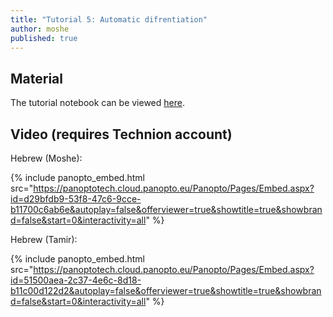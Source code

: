 ```yaml
---
title: "Tutorial 5: Automatic difrentiation"
author: moshe
published: true
---
```



## Material

The tutorial notebook can be viewed [here](https://nbviewer.org/github/vistalab-technion/cs236781-tutorials/blob/master/t05%20-%20automatic%20differentiation/tut05-AutoDiff.ipynb?flush_cache=true).

## Video (requires Technion account)


Hebrew (Moshe):

{% include panopto_embed.html src="https://panoptotech.cloud.panopto.eu/Panopto/Pages/Embed.aspx?id=d29bfdb9-53f8-47c6-9cce-b11700c6ab6e&autoplay=false&offerviewer=true&showtitle=true&showbrand=false&start=0&interactivity=all" %}

Hebrew (Tamir):

{% include panopto_embed.html src="https://panoptotech.cloud.panopto.eu/Panopto/Pages/Embed.aspx?id=51500aea-2c37-4e6c-8d18-b11c00d122d2&autoplay=false&offerviewer=true&showtitle=true&showbrand=false&start=0&interactivity=all" %}

